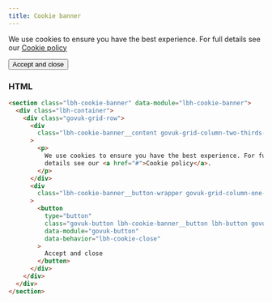 ```yaml
---
title: Cookie banner
---
```


<section class="lbh-cookie-banner" data-module="lbh-cookie-banner">
  <div class="lbh-container">
    <div class="govuk-grid-row">
      <div class="lbh-cookie-banner__content govuk-grid-column-two-thirds-from-desktop">
        <p>We use cookies to ensure you have the best experience. For full details see our <a href="#">Cookie policy</a></p>
      </div>
      <div class="lbh-cookie-banner__button-wrapper govuk-grid-column-one-third-from-desktop">
          <button type="button" class="govuk-button lbh-cookie-banner__button lbh-button govuk-button--secondary lbh-button--secondary" data-module="govuk-button" data-behavior="lbh-cookie-close">
            Accept and close
        </button>
      </div>
    </div>
  </div>
</section>

### HTML

```html
<section class="lbh-cookie-banner" data-module="lbh-cookie-banner">
  <div class="lbh-container">
    <div class="govuk-grid-row">
      <div
        class="lbh-cookie-banner__content govuk-grid-column-two-thirds-from-desktop"
      >
        <p>
          We use cookies to ensure you have the best experience. For full
          details see our <a href="#">Cookie policy</a>.
        </p>
      </div>
      <div
        class="lbh-cookie-banner__button-wrapper govuk-grid-column-one-third-from-desktop"
      >
        <button
          type="button"
          class="govuk-button lbh-cookie-banner__button lbh-button govuk-button--secondary lbh-button--secondary"
          data-module="govuk-button"
          data-behavior="lbh-cookie-close"
        >
          Accept and close
        </button>
      </div>
    </div>
  </div>
</section>
```
